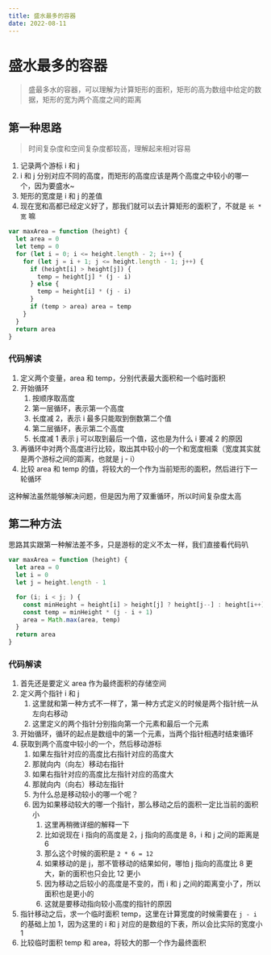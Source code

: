 ```yaml
---
title: 盛水最多的容器
date: 2022-08-11
---
```


# 盛水最多的容器

> 盛最多水的容器，可以理解为计算矩形的面积，矩形的高为数组中给定的数据，矩形的宽为两个高度之间的距离

## 第一种思路

> 时间复杂度和空间复杂度都较高，理解起来相对容易

1. 记录两个游标 i 和 j
2. i 和 j 分别对应不同的高度，而矩形的高度应该是两个高度之中较小的哪一个，因为要盛水~
3. 矩形的宽度是 i 和 j 的差值
4. 现在宽和高都已经定义好了，那我们就可以去计算矩形的面积了，不就是 `长 * 宽` 嘛

```javascript
var maxArea = function (height) {
  let area = 0
  let temp = 0
  for (let i = 0; i <= height.length - 2; i++) {
    for (let j = i + 1; j <= height.length - 1; j++) {
      if (height[i] > height[j]) {
        temp = height[j] * (j - i)
      } else {
        temp = height[i] * (j - i)
      }
      if (temp > area) area = temp
    }
  }
  return area
}
```

### 代码解读

1. 定义两个变量，area 和 temp，分别代表最大面积和一个临时面积
2. 开始循环
   1. 按顺序取高度
   2. 第一层循环，表示第一个高度
   3. 长度减 2，表示 i 最多只能取到倒数第二个值
   4. 第二层循环，表示第二个高度
   5. 长度减 1 表示 j 可以取到最后一个值，这也是为什么 i 要减 2 的原因
3. 再循环中对两个高度进行比较，取出其中较小的一个和宽度相乘（宽度其实就是两个游标之间的距离，也就是 j - i）
4. 比较 area 和 temp 的值，将较大的一个作为当前矩形的面积，然后进行下一轮循环

这种解法虽然能够解决问题，但是因为用了双重循环，所以时间复杂度太高

## 第二种方法

思路其实跟第一种解法差不多，只是游标的定义不太一样，我们直接看代码叭

```javascript
var maxArea = function (height) {
  let area = 0
  let i = 0
  let j = height.length - 1

  for (i; i < j; ) {
    const minHeight = height[i] > height[j] ? height[j--] : height[i++]
    const temp = minHeight * (j - i + 1)
    area = Math.max(area, temp)
  }
  return area
}
```

### 代码解读

1. 首先还是要定义 area 作为最终面积的存储空间
2. 定义两个指针 i 和 j
   1. 这里就和第一种方式不一样了，第一种方式定义的时候是两个指针统一从左向右移动
   2. 这里定义的两个指针分别指向第一个元素和最后一个元素
3. 开始循环，循环的起点是数组中的第一个元素，当两个指针相遇时结束循环
4. 获取到两个高度中较小的一个，然后移动游标
   1. 如果左指针对应的高度比右指针对应的高度大
   2. 那就向内（向左）移动右指针
   3. 如果右指针对应的高度比左指针对应的高度大
   4. 那就向内（向右）移动左指针
   5. 为什么总是移动较小的哪一个呢？
   6. 因为如果移动较大的哪一个指针，那么移动之后的面积一定比当前的面积小
      1. 这里再稍微详细的解释一下
      2. 比如说现在 i 指向的高度是 2，j 指向的高度是 8，i 和 j 之间的距离是 6
      3. 那么这个时候的面积是 `2 * 6 = 12`
      4. 如果移动的是 j，那不管移动的结果如何，哪怕 j 指向的高度比 8 更大，新的面积也只会比 12 更小
      5. 因为移动之后较小的高度是不变的，而 i 和 j 之间的距离变小了，所以 面积也是更小的
      6. 这就是要移动指向较小高度的指针的原因
5. 指针移动之后，求一个临时面积 temp，这里在计算宽度的时候需要在 `j - i` 的基础上加 1，因为这里的 i 和 j 对应的是数组的下表，所以会比实际的宽度小 1
6. 比较临时面积 temp 和 area，将较大的那一个作为最终面积

<Back />
<Plum />
